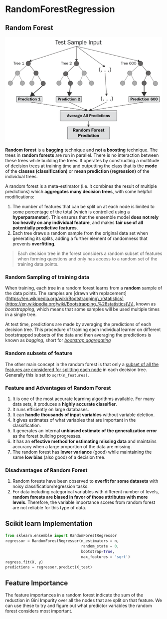 # RandomForestRegression

## Random Forest

![](../../../.gitbook/assets/random-forest.png)

**Random forest** is a **bagging** technique and **not a boosting** technique. The trees in **random forests** are run in parallel. There is no interaction between these trees while building the trees. It operates by constructing a multitude of decision trees at training time and outputting the class that is the **mode** of the **classes \(classification\)** or **mean prediction \(regression\)** of the individual trees.

A random forest is a meta-estimator \(i.e. it combines the result of multiple predictions\) which **aggregates many decision trees**, with some helpful modifications:

1. The number of features that can be split on at each node is limited to some percentage of the total \(which is controlled using a **hyperparameter**\). This ensures that the ensemble model **does not rely too heavily on any individual feature**, and makes **fair use of all potentially predictive features**.
2. Each tree draws a random sample from the original data set when generating its splits, adding a further element of randomness that prevents **overfitting**.

> Each decision tree in the forest considers a random subset of features when forming questions and only has access to a random set of the training data points.

### Random Sampling of training data

When training, each tree in a random forest learns from a **random** sample of the data points. The samples are \[drawn with replacement\]\([https://en.wikipedia.org/wiki/Bootstrapping\_\(statistics](https://en.wikipedia.org/wiki/Bootstrapping_%28statistics)\)\), known as _bootstrapping,_ which means that some samples will be used multiple times in a single tree.

At test time, predictions are made by averaging the predictions of each decision tree. This procedure of training each individual learner on different bootstrapped subsets of the data and then averaging the predictions is known as _bagging_, short for [_bootstrap aggregating_](https://machinelearningmastery.com/bagging-and-random-forest-ensemble-algorithms-for-machine-learning/)

### Random subsets of feature

The other main concept in the random forest is that only a [subset of all the features are considered for splitting each node](https://sebastianraschka.com/faq/docs/random-forest-feature-subsets.html) in each decision tree. Generally this is set to `sqrt(n_features)`.

### Feature and Advantages of Random Forest

1. It is one of the most accurate learning algorithms available. For many data sets, it produces a **highly accurate classifier**.
2. It runs efficiently on large databases.
3. It can **handle thousands of input variables** without variable deletion.
4. It gives estimates of what variables that are important in the classification.
5. It generates an internal **unbiased estimate of the generalization error** as the forest building progresses.
6. It has an **effective method for estimating missing data** and maintains accuracy when a large proportion of the data are missing.
7. The random forest has **lower variance** \(good\) while maintaining the same **low bias** \(also good\) of a decision tree.

### Disadvantages of Random Forest

1. Random forests have been observed to **overfit for some datasets** with noisy classification/regression tasks.
2. For data including categorical variables with different number of levels, **random forests are biased in favor of those attributes with more levels**. Therefore, the variable importance scores from random forest are not reliable for this type of data.

## Scikit learn Implementation

```python
from sklearn.ensemble import RandomForestRegressor
regressor = RandomForestRegressor(n_estimators = n,
                                  random_state = 0,
                                  bootstrap=True,
                                  max_features = 'sqrt')
regress.fit(X, y)
predictions = regressor.predict(X_test)
```

## Feature Importance

The feature importances in a random forest indicate the sum of the reduction in Gini Impurity over all the nodes that are split on that feature. We can use these to try and figure out what predictor variables the random forest considers most important.

